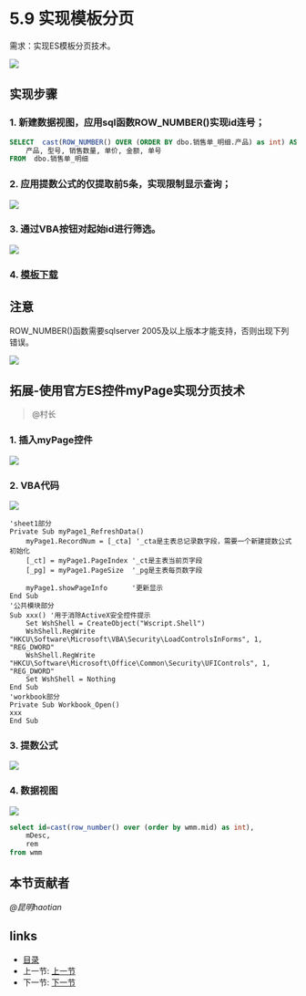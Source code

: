 # 5.9 实现模板分页
需求：实现ES模板分页技术。

![](images/5.9.1.gif)

## 实现步骤
### 1. 新建数据视图，应用sql函数ROW_NUMBER()实现id连号；

```sql
SELECT  cast(ROW_NUMBER() OVER (ORDER BY dbo.销售单_明细.产品) as int) AS 自增列, 
	产品, 型号, 销售数量, 单价, 金额, 单号
FROM  dbo.销售单_明细
```

### 2. 应用提数公式的仅提取前5条，实现限制显示查询；

![](images/5.9.4.png)

### 3. 通过VBA按钮对起始id进行筛选。

![](images/5.9.3.png)

### 4. [模板下载](files/5.9.rar)

## 注意
ROW_NUMBER()函数需要sqlserver 2005及以上版本才能支持，否则出现下列错误。

![](images/5.9.2.png)

## 拓展-使用官方ES控件myPage实现分页技术
> @村长

### 1. 插入myPage控件

![](images/5.9.8.png)

### 2. VBA代码

![](images/5.9.6.png)

```VB 
'sheet1部分
Private Sub myPage1_RefreshData() 
    myPage1.RecordNum = [_cta] '_cta是主表总记录数字段，需要一个新建提数公式初始化
    [_ct] = myPage1.PageIndex '_ct是主表当前页字段
    [_pg] = myPage1.PageSize  '_pg是主表每页数字段
    
    myPage1.showPageInfo      '更新显示
End Sub
'公共模块部分
Sub xxx() '用于消除ActiveX安全控件提示
    Set WshShell = CreateObject("Wscript.Shell")
    WshShell.RegWrite "HKCU\Software\Microsoft\VBA\Security\LoadControlsInForms", 1, "REG_DWORD"
    WshShell.RegWrite "HKCU\Software\Microsoft\Office\Common\Security\UFIControls", 1, "REG_DWORD"
    Set WshShell = Nothing
End Sub
'workbook部分
Private Sub Workbook_Open()
xxx
End Sub
```

### 3. 提数公式

![](images/5.9.7.png)

### 4. 数据视图

![](images/5.9.5.png)
```sql
select id=cast(row_number() over (order by wmm.mid) as int),
    mDesc,
    rem
from wmm
```

## 本节贡献者
*@昆明haotian*

## links
  * [目录](<preface.md>)
  * 上一节: [上一节](<05.8.md>)
  * 下一节: [下一节](<05.10.md>)
